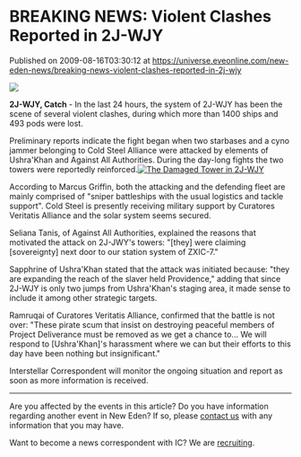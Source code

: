 # BREAKING NEWS: Violent Clashes Reported in 2J-WJY
Published on 2009-08-16T03:30:12 at https://universe.eveonline.com/new-eden-news/breaking-news-violent-clashes-reported-in-2j-wjy

![](http://www.eve-ic.net/media/assets/icarticlebanner.png)  
  
 **2J-WJY, Catch** \- In the last 24 hours, the system of 2J-WJY has been the scene of several violent clashes, during which more than 1400 ships and 493 pods were lost.  
  
Preliminary reports indicate the fight began when two starbases and a cyno jammer belonging to Cold Steel Alliance were attacked by elements of Ushra'Khan and Against All Authorities. During the day-long fights the two towers were reportedly reinforced.[![The Damaged Tower in 2J-WJY](http://www.eve-ic.net/media/articles/3297/damagedtowerthumb.png)](http://www.eve-ic.net/media/igbd/igbd.php?faction=ic&url=http://www.eve-ic.net/media/articles/3297/damagedtower.png)  
  
According to Marcus Griffin, both the attacking and the defending fleet are mainly comprised of "sniper battleships with the usual logistics and tackle support". Cold Steel is presently receiving military support by Curatores Veritatis Alliance and the solar system seems secured.  
  
Seliana Tanis, of Against All Authorities, explained the reasons that motivated the attack on 2J-JWY's towers: "[they] were claiming [sovereignty] next door to our station system of ZXIC-7."  
  
Sapphrine of Ushra'Khan stated that the attack was initiated because: "they are expanding the reach of the slaver held Providence," adding that since 2J-WJY is only two jumps from Ushra'Khan's staging area, it made sense to include it among other strategic targets.  
  
Ramruqai of Curatores Veritatis Alliance, confirmed that the battle is not over: "These pirate scum that insist on destroying peaceful members of Project Deliverance must be removed as we get a chance to... We will respond to [Ushra'Khan]'s harassment where we can but their efforts to this day have been nothing but insignificant."  
  
Interstellar Correspondent will monitor the ongoing situation and report as soon as more information is received.

* * *

Are you affected by the events in this article? Do you have information regarding another event in New Eden? If so, please [contact us](http://myeve.eve-online.com/news.asp?a=submitrp) with any information that you may have.  
  
Want to become a news correspondent with IC? We are [recruiting](http://www.eveonline.com/isd.asp).
